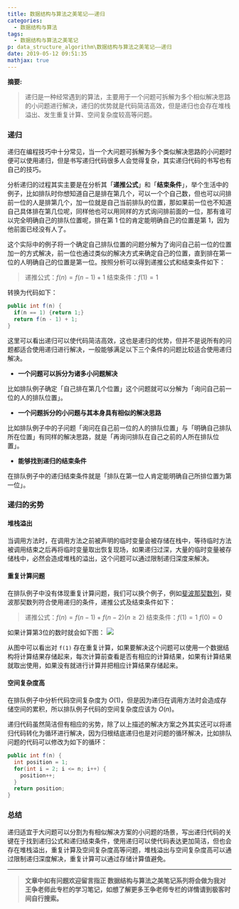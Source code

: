 ```yaml
---
title: 数据结构与算法之美笔记——递归
categories:
  - 数据结构与算法
tags:
  - 数据结构与算法之美笔记
p: data_structure_algorithm\数据结构与算法之美笔记——递归
date: 2019-05-12 09:51:35
mathjax: true
---
```


**摘要:**

> 递归是一种经常遇到的算法，主要用于一个问题可拆解为多个相似解决思路的小问题进行解决，递归的优势就是代码简洁高效，但是递归也会存在堆栈溢出、发生重复计算、空间复杂度较高等问题。

### 递归

递归在编程技巧中十分常见，当一个大问题可拆解为多个类似解决思路的小问题时便可以使用递归，但是书写递归代码很多人会觉得复杂，其实递归代码的书写也有自己的技巧。

分析递归的过程其实主要是在分析其「**递推公式**」和「**结束条件**」，举个生活中的例子，比如排队时你想知道自己是排在第几个，可以一个个自己数，但也可以问排前一位的人是排第几个，加一位就是自己当前排队的位置，那如果前一位也不知道自己具体排在第几位呢，同样他也可以用同样的方式询问排前面的一位，那有谁可以完全明确自己的排队位置呢，排在第 1 位的肯定能明确自己的位置是第 1，因为他前面已经没有人了。

这个实际中的例子将一个确定自己排队位置的问题分解为了询问自己前一位的位置加一的方式解决，前一位也通过类似的解决方式来确定自己的位置，直到排在第一位的人明确自己的位置是第一位。按照分析可以得到递推公式和结束条件如下：
> 递推公式：$f(n)=f(n-1)+1$
结束条件：$f(1)=1$

转换为代码如下：

```java
public int f(n) {
  if(n == 1) {return 1;}
  return f(n - 1) + 1;
}
```

这里可以看出递归可以使代码简洁高效，这也是递归的优势，但并不是说所有的问题都适合使用递归进行解决，一般能够满足以下三个条件的问题比较适合使用递归解决。

- **一个问题可以拆分为诸多小问题解决**

比如排队例子确定「自己排在第几个位置」这个问题就可以分解为「询问自己前一位的人的排队位置」。

- **一个问题拆分的小问题与其本身具有相似的解决思路**

比如排队例子中的子问题「询问在自己前一位的人的排队位置」与「明确自己排队所在位置」有同样的解决思路，就是「再询问排队在自己之前的人所在排队位置」。

- **能够找到递归的结束条件**

在排队例子中的递归结束条件就是「排队在第一位人肯定能明确自己所排位置为第一位」。

### 递归的劣势

#### 堆栈溢出

当调用方法时，在调用方法之前被声明的临时变量会被存储在栈中，等待临时方法被调用结束之后再将临时变量取出恢复现场，如果递归过深，大量的临时变量被存储栈中，必然会造成堆栈的溢出，这个问题可以通过限制递归深度来解决。

#### 重复计算问题

在排队例子中没有体现重复计算问题，我们可以换个例子，例如[斐波那契数列](https://zh.wikipedia.org/wiki/%E6%96%90%E6%B3%A2%E9%82%A3%E5%A5%91%E6%95%B0%E5%88%97)，斐波那契数列符合使用递归的条件，递推公式及结束条件如下：

> 递推公式：$f(n)=f(n-1)+f(n-2) (n\geq2)$
结束条件：$f(1)=1$ $f(0)=0$

如果计算第3位的数时就会如下图：
![](https://upload-images.jianshu.io/upload_images/16871983-4b2f04177bf4d27f.jpg?imageMogr2/auto-orient/strip%7CimageView2/2/w/1240)

从图中可以看出对 `f(1)` 存在重复计算，如果要解决这个问题可以使用一个数据结构将计算结果存储起来，每次计算前查看是否有相应的计算结果，如果有计算结果就取出使用，如果没有就进行计算并把相应计算结果存储起来。

#### 空间复杂度高

在排队例子中分析代码空间复杂度为 $O(1)$，但是因为递归在调用方法时会造成存储空间的累积，所以排队例子代码的空间复杂度应该为 $O(n)$。

递归代码虽然简洁但有相应的劣势，除了以上描述的解决方案之外其实还可以将递归代码转化为循环进行解决，因为归根结底递归也是对问题的循环解决，比如排队问题的代码可以修改为如下的循环：

```java
public int f(n) {
  int position = 1;
  for(int i = 2; i <= n; i++) {
    position++;
  }
  return position;
}
```

### 总结

递归适宜于大问题可以分割为有相似解决方案的小问题的场景，写出递归代码的关键在于找到递归公式和递归结束条件，使用递归可以使代码表达更加简洁，但也会存在堆栈溢出，重复计算及空间复杂度高等问题，堆栈溢出与空间复杂度高可以通过限制递归深度解决，重复计算可以通过存储计算值避免。

****
> **文章中如有问题欢迎留言指正
数据结构与算法之美笔记系列将会做为我对王争老师此专栏的学习笔记，如想了解更多王争老师专栏的详情请到极客时间自行搜索。**